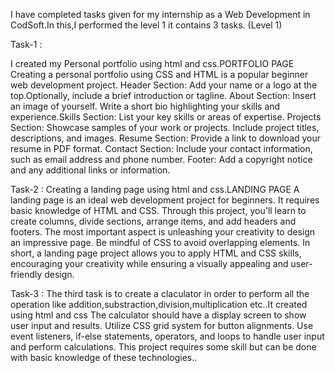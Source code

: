 I have completed tasks given for my internship as a Web Development in CodSoft.In this,I performed the level 1 it contains 3 tasks.
 (Level 1)
 
 Task-1 :

 I created my Personal portfolio using html and css.PORTFOLIO PAGE Creating a personal portfolio using CSS and HTML is a popular beginner web development project. Header 
 Section: Add your name or a logo at the top.Optionally, include a brief introduction or tagline. About Section: Insert an image of yourself. Write a short bio highlighting 
 your skills and experience.Skills Section: List your key skills or areas of expertise. Projects Section: Showcase samples of your work or projects. Include project titles, 
 descriptions, and images. Resume Section: Provide a link to download your resume in PDF format. Contact Section: Include your contact information, such as email address and 
 phone number. Footer: Add a copyright notice and any additional links or information.
 

 Task-2 :
 Creating a landing page using html and css.LANDING PAGE A landing page is an ideal web development project for beginners. It requires basic knowledge of HTML and CSS. 
 Through this project, you'll learn to create columns, divide sections, arrange items, and add headers and footers. The most important aspect is unleashing your creativity to
 design an impressive page.  Be mindful of CSS to avoid overlapping elements. In short, a landing page project allows you to apply HTML and CSS skills, encouraging your
 creativity while ensuring a visually appealing and user-friendly design.

 Task-3 :
 The third task is to create a claculator in order to perform all the operation like addition,substraction,division,multiplication etc..It created using html and css
 The calculator should have a display screen to show user input and results. Utilize CSS grid system for button alignments. Use event listeners, if-else statements, operators,
 and loops to handle user input and perform calculations. This project requires some skill but can be done with basic knowledge of these technologies..
